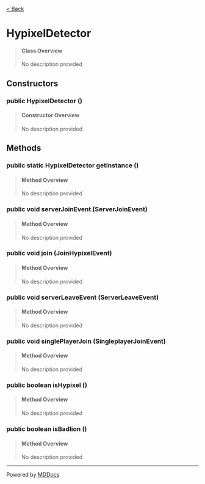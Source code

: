 [< Back](../README.md)
# HypixelDetector #
>#### Class Overview ####
>No description provided
## Constructors ##
### public HypixelDetector () ###
>#### Constructor Overview ####
>No description provided
>
## Methods ##
### public static HypixelDetector getInstance () ###
>#### Method Overview ####
>No description provided
>
### public void serverJoinEvent (ServerJoinEvent) ###
>#### Method Overview ####
>No description provided
>
### public void join (JoinHypixelEvent) ###
>#### Method Overview ####
>No description provided
>
### public void serverLeaveEvent (ServerLeaveEvent) ###
>#### Method Overview ####
>No description provided
>
### public void singlePlayerJoin (SingleplayerJoinEvent) ###
>#### Method Overview ####
>No description provided
>
### public boolean isHypixel () ###
>#### Method Overview ####
>No description provided
>
### public boolean isBadlion () ###
>#### Method Overview ####
>No description provided
>

---
Powered by [MDDocs](https://github.com/VRCube/MDDocs)